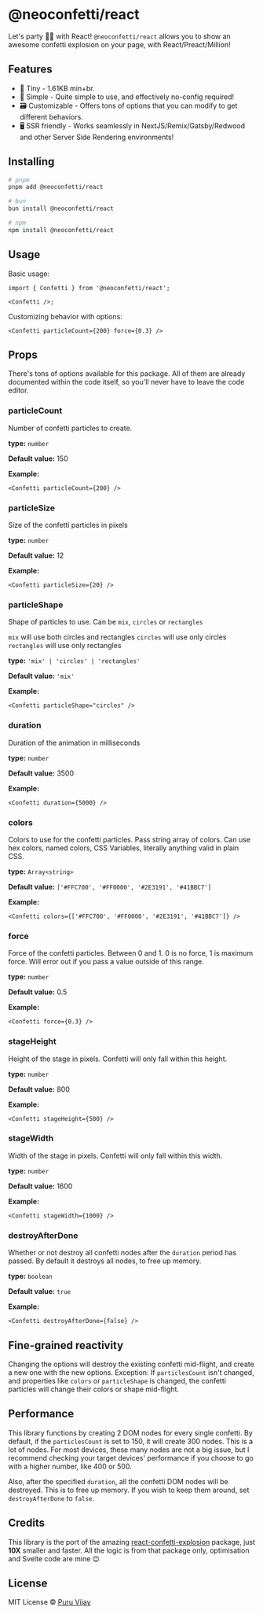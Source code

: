# @neoconfetti/react

Let's party 🎊🎊 with React! `@neoconfetti/react` allows you to show an awesome confetti explosion on your page, with React/Preact/Million!

## Features

- 🤏 Tiny - 1.61KB min+br.
- 🐇 Simple - Quite simple to use, and effectively no-config required!
- 🗃️ Customizable - Offers tons of options that you can modify to get different behaviors.
- 🖥️ SSR friendly - Works seamlessly in NextJS/Remix/Gatsby/Redwood and other Server Side Rendering environments!

<!-- TODO: Examples -->
<!-- [Try it in Svelte REPL](https://svelte.dev/repl/4e41a080739a4427a1f2c98b7f5d4b24) -->

## Installing

```bash
# pnpm
pnpm add @neoconfetti/react

# bun
bun install @neoconfetti/react

# npm
npm install @neoconfetti/react
```

## Usage

Basic usage:

```tsx
import { Confetti } from '@neoconfetti/react';

<Confetti />;
```

Customizing behavior with options:

```tsx
<Confetti particleCount={200} force={0.3} />
```

## Props

There's tons of options available for this package. All of them are already documented within the code itself, so you'll never have to leave the code editor.

### particleCount

Number of confetti particles to create.

**type:** `number`

**Default value:** 150

**Example:**

```tsx
<Confetti particleCount={200} />
```

### particleSize

Size of the confetti particles in pixels

**type:** `number`

**Default value:** 12

**Example:**

```tsx
<Confetti particleSize={20} />
```

### particleShape

Shape of particles to use. Can be `mix`, `circles` or `rectangles`

`mix` will use both circles and rectangles
`circles` will use only circles
`rectangles` will use only rectangles

**type:** `'mix' | 'circles' | 'rectangles'`

**Default value:** `'mix'`

**Example:**

```tsx
<Confetti particleShape="circles" />
```

### duration

Duration of the animation in milliseconds

**type:** `number`

**Default value:** 3500

**Example:**

```tsx
<Confetti duration={5000} />
```

### colors

Colors to use for the confetti particles. Pass string array of colors. Can use hex colors, named colors, CSS Variables, literally anything valid in plain CSS.

**type:** `Array<string>`

**Default value:** `['#FFC700', '#FF0000', '#2E3191', '#41BBC7']`

**Example:**

```tsx
<Confetti colors={['#FFC700', '#FF0000', '#2E3191', '#41BBC7']} />
```

### force

Force of the confetti particles. Between 0 and 1. 0 is no force, 1 is maximum force. Will error out if you pass a value outside of this range.

**type:** `number`

**Default value:** 0.5

**Example:**

```tsx
<Confetti force={0.3} />
```

### stageHeight

Height of the stage in pixels. Confetti will only fall within this height.

**type:** `number`

**Default value:** 800

**Example:**

```tsx
<Confetti stageHeight={500} />
```

### stageWidth

Width of the stage in pixels. Confetti will only fall within this width.

**type:** `number`

**Default value:** 1600

**Example:**

```tsx
<Confetti stageWidth={1000} />
```

### destroyAfterDone

Whether or not destroy all confetti nodes after the `duration` period has passed. By default it destroys all nodes, to free up memory.

**type:** `boolean`

**Default value:** `true`

**Example:**

```tsx
<Confetti destroyAfterDone={false} />
```

<!-- TODO -->
<!-- ## Examples -->

<!-- [Basic Example](https://svelte.dev/repl/4e41a080739a4427a1f2c98b7f5d4b24?version=3.50.1)

[Confetti where mouse click](https://svelte.dev/repl/dbe0ab06c34f4f25aa6f948fdd1982c7?version=3.50.1) -->

## Fine-grained reactivity

Changing the options will destroy the existing confetti mid-flight, and create a new one with the new options. Exception: If `particlesCount` isn't changed, and properties like `colors` or `particleShape` is changed, the confetti particles will change their colors or shape mid-flight.

## Performance

This library functions by creating 2 DOM nodes for every single confetti. By default, if the `particlesCount` is set to 150, it will create 300 nodes. This is a lot of nodes. For most devices, these many nodes are not a big issue, but I recommend checking your target devices' performance if you choose to go with a higher number, like 400 or 500.

Also, after the specified `duration`, all the confetti DOM nodes will be destroyed. This is to free up memory. If you wish to keep them around, set `destroyAfterDone` to `false`.

## Credits

This library is the port of the amazing [react-confetti-explosion](https://www.npmjs.com/package//react-confetti-explosion) package, just **10X** smaller and faster. All the logic is from that package only, optimisation and Svelte code are mine 😉

## License

MIT License
© [Puru Vijay](https://twitter.com/puruvjdev)
